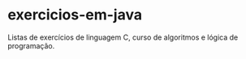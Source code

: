 # exercicios-em-java
Listas de exercícios de linguagem C, curso de algoritmos e lógica de programação.
